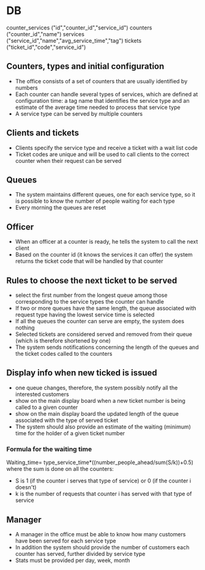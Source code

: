 # DB

counter_services ("id","counter_id","service_id")
counters ("counter_id","name")
services ("service_id","name","avg_service_time","tag")
tickets ("ticket_id","code","service_id")

## Counters, types and initial configuration

- The office consists of a set of counters that are usually identified by numbers
- Each counter can handle several types of services, which are defined at configuration time: a tag name that identifies the service type and an estimate of the average time needed to process that service type
- A service type can be served by multiple counters

## Clients and tickets

- Clients specify the service type and receive a ticket with a wait list code
- Ticket codes are unique and will be used to call clients to the correct counter when their request can be served

## Queues

- The system maintains different queues, one for each service type, so it is possible to know the number of people waiting for each type
- Every morning the queues are reset

## Officer

- When an officer at a counter is ready, he tells the system to call the next client
- Based on the counter id (it knows the services it can offer) the system returns the ticket code that will be handled by that counter

## Rules to choose the next ticket to be served

- select the first number from the longest queue among those corresponding to the service types the counter can handle
- If two or more queues have the same length, the queue associated with request type having the lowest service time is selected
- If all the queues the counter can serve are empty, the system does nothing
- Selected tickets are considered served and removed from their queue (which is therefore shortened by one)
- The system sends notifications concerning the length of the queues and the ticket codes called to the counters

## Display info when new ticked is issued

- one queue changes, therefore, the system possibly notify all the interested customers
- show on the main display board when a new ticket number is being called to a given counter
- show on the main display board the updated length of the queue associated with the type of served ticket
- The system should also provide an estimate of the waiting (minimum) time for the holder of a given ticket number

### Formula for the waiting time

Waiting_time= type_service_time\*((number_people_ahead/sum(S/k))+0.5)
where the sum is done on all the counters:

- S is 1 (if the counter i serves that type of service) or 0 (if the counter i doesn't)
- k is the number of requests that counter i has served with that type of service

## Manager

- A manager in the office must be able to know how many customers have been served for each service type
- In addition the system should provide the number of customers each counter has served, further divided by service type
- Stats must be provided per day, week, month
